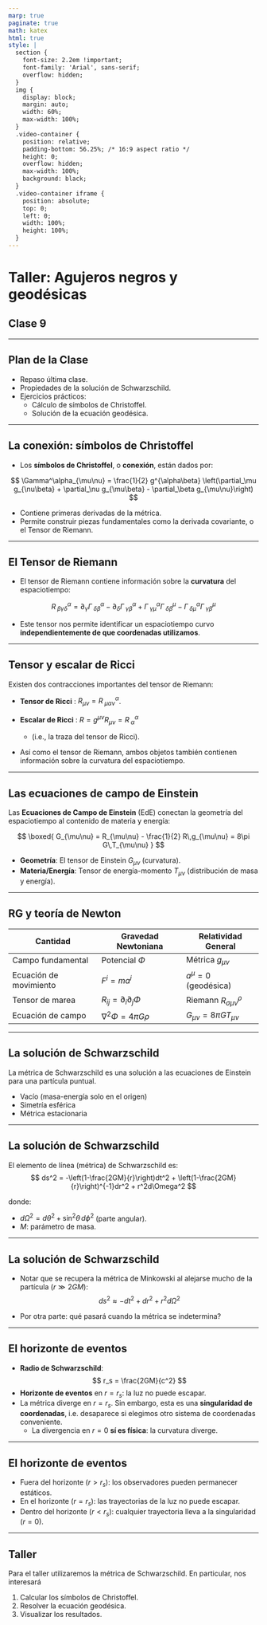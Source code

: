 ```yaml
---
marp: true
paginate: true
math: katex
html: true
style: |
  section {
    font-size: 2.2em !important;
    font-family: 'Arial', sans-serif;
    overflow: hidden;
  }
  img {
    display: block;
    margin: auto;
    width: 60%;
    max-width: 100%;
  }
  .video-container {
    position: relative;
    padding-bottom: 56.25%; /* 16:9 aspect ratio */
    height: 0;
    overflow: hidden;
    max-width: 100%;
    background: black;
  }
  .video-container iframe {
    position: absolute;
    top: 0;
    left: 0;
    width: 100%;
    height: 100%;
  }
---
```


# **Taller: Agujeros negros y geodésicas**
## Clase 9

---

## **Plan de la Clase**
- Repaso última clase.
- Propiedades de la solución de Schwarzschild.
- Ejercicios prácticos:
  - Cálculo de símbolos de Christoffel.
  - Solución de la ecuación geodésica.

---

## **La conexión: símbolos de Christoffel**

- Los **símbolos de Christoffel**, o **conexión**, están dados por:

$$
\Gamma^\alpha_{\mu\nu} = \frac{1}{2} g^{\alpha\beta} 
\left(\partial_\mu g_{\nu\beta} + \partial_\nu g_{\mu\beta} - \partial_\beta g_{\mu\nu}\right)
$$

- Contiene primeras derivadas de la métrica.
- Permite construir piezas fundamentales como la derivada covariante, o el
Tensor de Riemann.

---

## **El Tensor de Riemann**

- El tensor de Riemann contiene información sobre la **curvatura** del espaciotiempo:

$$
R^\alpha_{\;\beta\gamma\delta} = 
\partial_\gamma \Gamma^\alpha_{\;\delta\beta} - 
\partial_\delta \Gamma^\alpha_{\;\gamma\beta} + 
\Gamma^\alpha_{\;\gamma\mu}\Gamma^\mu_{\;\delta\beta} -
\Gamma^\alpha_{\;\delta\mu}\Gamma^\mu_{\;\gamma\beta}
$$

- Este tensor nos permite identificar un espaciotiempo curvo **independientemente de que coordenadas utilizamos**.

---

## **Tensor y escalar de Ricci**

Existen dos contracciones importantes del tensor de Riemann:

- **Tensor de Ricci** : $R_{\mu\nu}=R^\alpha_{\;\mu\alpha\nu}$.
- **Escalar de Ricci** : $R = g^{\mu\nu}R_{\mu\nu} = R^{\alpha}_{\;\alpha}$ 
  - (i.e., la traza del tensor de Ricci).

- Así como el tensor de Riemann, ambos objetos también contienen información sobre la curvatura del espaciotiempo.

---

## **Las ecuaciones de campo de Einstein** 

Las **Ecuaciones de Campo de Einstein** (EdE) conectan la geometría del espaciotiempo al contenido de materia y energía:

$$
\boxed{
G_{\mu\nu} = R_{\mu\nu} - \frac{1}{2} R\,g_{\mu\nu} = 8\pi G\,T_{\mu\nu}
}
$$

- **Geometría**: El tensor de Einstein $G_{\mu\nu}$ (curvatura).
- **Materia/Energía**: Tensor de energía-momento $T_{\mu\nu}$ (distribución de masa y energía).

---

## **RG y teoría de Newton**

| Cantidad | Gravedad Newtoniana | Relatividad General |
|---|---|---|
| Campo fundamental | Potencial $\Phi$ | Métrica $g_{\mu\nu}$ |
| Ecuación de movimiento | $F^i=m a^i$ | $a^\mu=0$ (geodésica)|
| Tensor de marea | $R_{ij}=\partial_i \partial_j \Phi$ | Riemann $R^\rho_{\sigma\mu\nu}$ |
| Ecuación de campo | $\nabla^2 \Phi = 4\pi G \rho$ | $G_{\mu\nu} = 8\pi G T_{\mu\nu}$ |

---

## **La solución de Schwarzschild** 

La métrica de Schwarzschild es una solución a las ecuaciones de Einstein para una partícula puntual.
- Vacío (masa-energía solo en el origen)
- Simetría esférica
- Métrica estacionaria

---

## **La solución de Schwarzschild** 

El elemento de línea (métrica) de Schwarzschild es:
$$
ds^2 = -\left(1-\frac{2GM}{r}\right)dt^2 + \left(1-\frac{2GM}{r}\right)^{-1}dr^2 + r^2d\Omega^2
$$

donde:
- $d\Omega^2=d\theta^2+\sin^2\theta\,d\phi^2$ (parte angular).
- $M$: parámetro de masa.

---

## **La solución de Schwarzschild** 

- Notar que se recupera la métrica de Minkowski al alejarse mucho de la partícula  ($r\gg 2GM$):
  $$
  ds^2 \approx -dt^2+dr^2+r^2 d\Omega^2
  $$

- Por otra parte: qué pasará cuando la métrica se indetermina?

---

## **El horizonte de eventos** 

- **Radio de Schwarzschild**:
$$
r_s = \frac{2GM}{c^2}
$$
- **Horizonte de eventos** en $r=r_s$: la luz no puede escapar.
- La métrica diverge en $r=r_s$. Sin embargo, esta es una **singularidad de coordenadas**, i.e. desaparece si elegimos otro sistema de coordenadas conveniente.
  - La divergencia en $r=0$ **sí es física**: la curvatura diverge.

---

<!-- ## **El horizonte de eventos**  -->
<!---->
<!-- - El área de una esfera de radio $r=r_s$ es: -->
<!-- $$ -->
<!-- A=4\pi r_s^2=16\pi G^2M^2 -->
<!-- $$ -->
<!-- - Esto define el "tamaño" del agujero negro. -->
<!--   - Es decir, la región de "no retorno". -->
<!---->
<!-- --- -->

## **El horizonte de eventos** 

- Fuera del horizonte ($r>r_s$): los observadores pueden permanecer estáticos.
- En el horizonte ($r=r_s$): las trayectorias de la luz no puede escapar.
- Dentro del horizonte ($r<r_s$): cualquier trayectoria lleva a la singularidad ($r=0$).

---

## **Taller** 

Para el taller utilizaremos la métrica de Schwarzschild. En particular, nos interesará

1. Calcular los símbolos de Christoffel.
2. Resolver la ecuación geodésica.
3. Visualizar los resultados.


